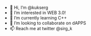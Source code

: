 - 👋 Hi, I’m @kukserg
- 👀 I’m interested in WEB 3.0!
- 🌱 I’m currently learning C++
- 💞️ I’m looking to collaborate on dAPPS
- 📫 Reach me at twitter @sirg_k 

<!---
kukserg/kukserg is a ✨ special ✨ repository because its `README.md` (this file) appears on your GitHub profile.
You can click the Preview link to take a look at your changes.
--->
